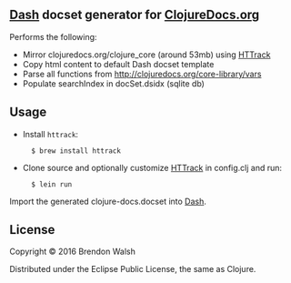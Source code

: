 ## [Dash][dash] docset generator for [ClojureDocs.org][clojuredocs]

Performs the following:

* Mirror clojuredocs.org/clojure_core (around 53mb) using [HTTrack][httrack]
* Copy html content to default Dash docset template
* Parse all functions from http://clojuredocs.org/core-library/vars
* Populate searchIndex in docSet.dsidx (sqlite db)

## Usage

- Install `httrack`:

        $ brew install httrack

- Clone source and optionally customize [HTTrack][httrack] in config.clj and run:

        $ lein run

Import the generated clojure-docs.docset into [Dash][dash].

## License

Copyright © 2016 Brendon Walsh

Distributed under the Eclipse Public License, the same as Clojure.

[clojuredocs]: http://clojuredocs.org
[dash]: http://kapeli.com/dash
[httrack]: http://www.httrack.com
